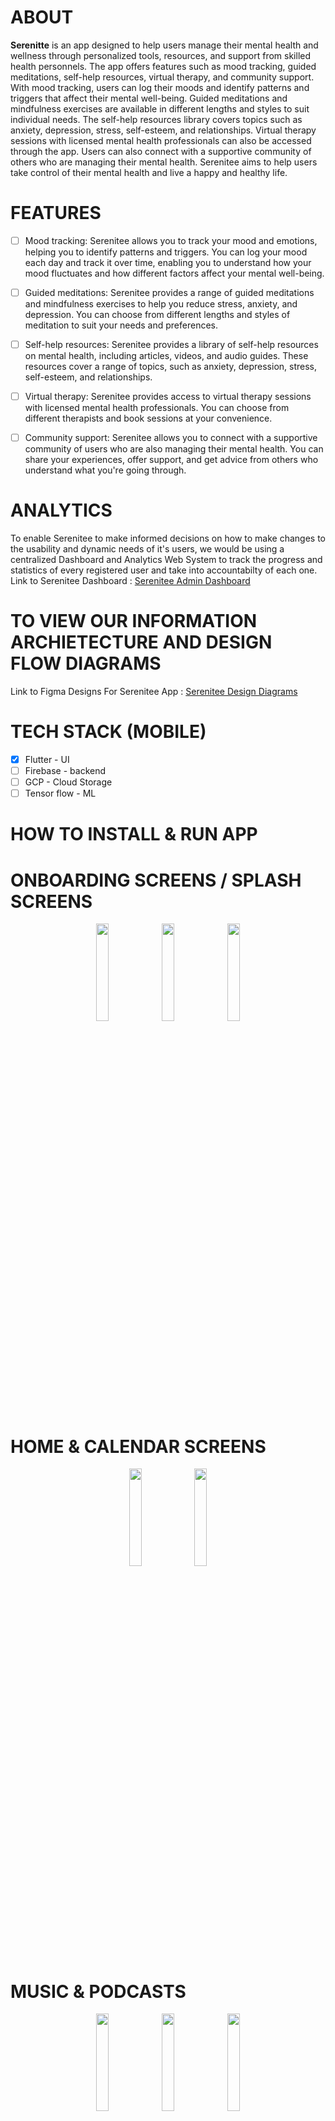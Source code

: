 # ABOUT 


<b>Serenitte</b> is an app designed to help users manage their mental health and wellness through personalized tools, resources, and support from skilled health personnels. The app offers features such as mood tracking, guided meditations, self-help resources, virtual therapy, and community support. With mood tracking, users can log their moods and identify patterns and triggers that affect their mental well-being. Guided meditations and mindfulness exercises are available in different lengths and styles to suit individual needs. The self-help resources library covers topics such as anxiety, depression, stress, self-esteem, and relationships. Virtual therapy sessions with licensed mental health professionals can also be accessed through the app. Users can also connect with a supportive community of others who are managing their mental health. Serenitee
 aims to help users take control of their mental health and live a happy and healthy life.


# FEATURES

- [ ] Mood tracking: Serenitee
 allows you to track your mood and emotions, helping you to identify patterns and triggers. You can log your mood each day and track it over time, enabling you to understand how your mood fluctuates and how different factors affect your mental well-being.

- [ ] Guided meditations: Serenitee
 provides a range of guided meditations and mindfulness exercises to help you reduce stress, anxiety, and depression. You can choose from different lengths and styles of meditation to suit your needs and preferences.

- [ ] Self-help resources: Serenitee
 provides a library of self-help resources on mental health, including articles, videos, and audio guides. These resources cover a range of topics, such as anxiety, depression, stress, self-esteem, and relationships.

- [ ] Virtual therapy: Serenitee
 provides access to virtual therapy sessions with licensed mental health professionals. You can choose from different therapists and book sessions at your convenience.

- [ ] Community support: Serenitee
 allows you to connect with a supportive community of users who are also managing their mental health. You can share your experiences, offer support, and get advice from others who understand what you're going through.

# ANALYTICS
To enable Serenitee to make informed decisions on how to make changes to the usability and dynamic needs of it's users, we would be using a centralized Dashboard and Analytics Web System to track the progress and statistics of every registered user and take into accountabilty of each one.
Link to Serenitee Dashboard : <a href="https://github.com/ingucell/Serenitee-Admin">Serenitee Admin Dashboard</a>

# TO VIEW OUR INFORMATION ARCHIETECTURE AND DESIGN FLOW DIAGRAMS
Link to Figma Designs For Serenitee App : <a href="https://www.figma.com/file/yUX5drCowH1W7yyq7buyJ5/mental-health-duplicate?node-id=0%3A1&t=Hldr0rMDXlHEwRGv-1">Serenitee Design Diagrams</a>

# TECH STACK (MOBILE)
- [x] Flutter - UI
- [ ] Firebase - backend
- [ ] GCP - Cloud Storage 
- [ ] Tensor flow - ML

# HOW TO INSTALL & RUN APP

# ONBOARDING SCREENS / SPLASH SCREENS
<p align = "center">
<img src = "./images/m1.png" width='20%'>
<img src = "./images/m2.png" width='20%'>
<img src = "./images/m3.png" width='20%'>
</p>

# HOME & CALENDAR SCREENS
<p align = "center">
<img src = "./images/h1.png" width='20%'>
<img src = "./images/c1.png" width='20%'>
</p>

# MUSIC & PODCASTS
<p align = "center">
<img src = "./images/mp1.png" width='20%'>
<img src = "./images/mp2.png" width='20%'>
<img src = "./images/mp3.png" width='20%'>
</p>

# SLEEP & STORIES
<p align = "center">
<img src = "./images/st.png" width='20%'>
<img src = "./images/st1.png" width='20%'>
</p>

# VIRTUAL THERAPY & APPOINTMENTS
<p align = "center">
<img src = "./images/a1.png" width='20%'>
<img src = "./images/a2.png" width='20%'>
<img src = "./images/thera.png" width='20%'>
<img src = "./images/vc1.png" width='20%'>
<img src = "./images/vc2.png" width='20%'>
</p>

# VIRTUAL THERAPY & APPOINTMENTS
<p align = "center">
<img src = "./images/a3.png" width='20%'>
</p>


